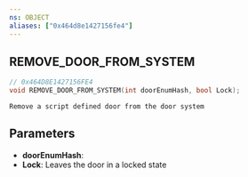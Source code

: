 ```yaml
---
ns: OBJECT
aliases: ["0x464d8e1427156fe4"]
---
```

## REMOVE_DOOR_FROM_SYSTEM

```c
// 0x464D8E1427156FE4
void REMOVE_DOOR_FROM_SYSTEM(int doorEnumHash, bool Lock);
```

```
Remove a script defined door from the door system
```

## Parameters
* **doorEnumHash**: 
* **Lock**: Leaves the door in a locked state
